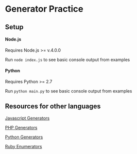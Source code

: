 # Generator Practice

## Setup
#### Node.js
Requires Node.js >= v.4.0.0

Run `node index.js` to see basic console output from examples

#### Python
Requires Python >= 2.7

Run `python main.py` to see basic console output from examples

## Resources for other languages
[Javascript Generators](https://developer.mozilla.org/en-US/docs/Web/JavaScript/Guide/Iterators_and_Generators)

[PHP Generators](http://php.net/manual/en/language.generators.syntax.php)

[Python Generators](https://wiki.python.org/moin/Generators)

[Ruby Enumerators](https://ruby-doc.org/core-2.2.0/Enumerator.html)
